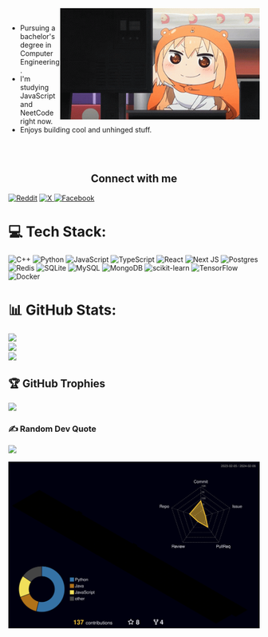 

  <img align="right" width="400" src="./himouto-umaru-chan-umaru.gif"/>

  <br>
  <div align="left">
    <ul>
      <li>Pursuing a bachelor's degree in Computer Engineering.</li>
      <li>I'm studying JavaScript and NeetCode right now.</li>
      <li>Enjoys building cool and unhinged stuff.</li>
    </ul>
  </div>
    
<br><br>
<h2 align="center"> Connect with me </h2>

[![Reddit](https://img.icons8.com/?size=160&id=1Rt8tTnKGPER&format=png)](https://reddit.com/user/koykou5145) [![X](https://img.icons8.com/?size=160&id=64156&format=png)
](https://x.com/@keinan_dev) [![Facebook](https://img.icons8.com/?size=160&id=114216&format=png)](https://www.facebook.com/profile.php?id=100091615135405)

# 💻 Tech Stack:
![C++](https://img.shields.io/badge/c++-%2300599C.svg?style=flat&logo=c%2B%2B&logoColor=white) ![Python](https://img.shields.io/badge/python-3670A0?style=flat&logo=python&logoColor=ffdd54) ![JavaScript](https://img.shields.io/badge/javascript-%23323330.svg?style=flat&logo=javascript&logoColor=%23F7DF1E) ![TypeScript](https://img.shields.io/badge/typescript-%23007ACC.svg?style=flat&logo=typescript&logoColor=white) ![React](https://img.shields.io/badge/react-%2320232a.svg?style=flat&logo=react&logoColor=%2361DAFB) ![Next JS](https://img.shields.io/badge/Next-black?style=flat&logo=next.js&logoColor=white) ![Postgres](https://img.shields.io/badge/postgres-%23316192.svg?style=flat&logo=postgresql&logoColor=white) ![Redis](https://img.shields.io/badge/redis-%23DD0031.svg?style=flat&logo=redis&logoColor=white) ![SQLite](https://img.shields.io/badge/sqlite-%2307405e.svg?style=flat&logo=sqlite&logoColor=white) ![MySQL](https://img.shields.io/badge/mysql-%2300000f.svg?style=flat&logo=mysql&logoColor=white) ![MongoDB](https://img.shields.io/badge/MongoDB-%234ea94b.svg?style=flat&logo=mongodb&logoColor=white) ![scikit-learn](https://img.shields.io/badge/scikit--learn-%23F7931E.svg?style=flat&logo=scikit-learn&logoColor=white) ![TensorFlow](https://img.shields.io/badge/TensorFlow-%23FF6F00.svg?style=flat&logo=TensorFlow&logoColor=white) ![Docker](https://img.shields.io/badge/docker-%230db7ed.svg?style=flat&logo=docker&logoColor=white)

# 📊 GitHub Stats:
![](https://github-readme-stats.vercel.app/api?username=kenanAST&theme=tokyonight&hide_border=false&include_all_commits=true&count_private=true)<br/>
![](https://github-readme-streak-stats.herokuapp.com/?user=kenanAST&theme=tokyonight&hide_border=false)<br/>
![](https://github-readme-stats.vercel.app/api/top-langs/?username=kenanAST&theme=tokyonight&hide_border=false&include_all_commits=true&count_private=true&layout=compact)
  

## 🏆 GitHub Trophies

![](https://github-profile-trophy.vercel.app/?username=kenanast&theme=radical&no-frame=false&no-bg=false&margin-w=4)

  

### ✍️ Random Dev Quote
![](https://quotes-github-readme.vercel.app/api?type=horizontal&theme=tokyonight)


![](./profile-3d-contrib/profile-night-rainbow.svg)

